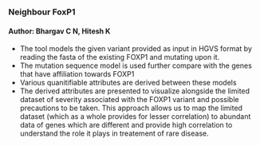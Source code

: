 ### Neighbour FoxP1 

#### Author: Bhargav C N, Hitesh K

- The tool models the given variant provided as input in HGVS format by reading the fasta of the existing FOXP1 and mutating upon it.
- The mutation sequence model is used further compare with the genes that have affiliation towards FOXP1
- Various quanitifiable attributes are derived between these models
- The derived attributes are presented to visualize alongside the limited dataset of severity associated with the FOXP1 variant and possible precautions to be taken. This approach allows us to map the limited dataset (which as a whole provides for lesser correlation) to abundant data of genes which are different and provide high correlation to understand the role it plays in treatement of rare disease.



